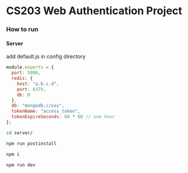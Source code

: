 CS203 Web Authentication Project
============

### How to run

#### Server

add default.js in config directory
```javascript
module.exports = {
  port: 5000,
  redis: {
    host: "a.b.c.d",
    port: 6379,
    db: 0
  },
  db: "mongodb://xxx",
  tokenName: "access_token",
  tokenExpireSeconds: 60 * 60 // one hour
};
```

```bash
cd server/

npm run postinstall

npm i

npm run dev
```
